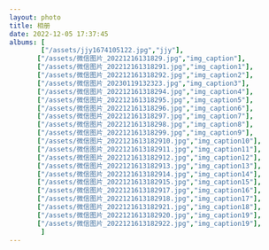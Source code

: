 ```yaml
---
layout: photo
title: 相册
date: 2022-12-05 17:37:45
albums: [
        ["/assets/jjy1674105122.jpg","jjy"],
       ["/assets/微信图片_20221216131829.jpg","img_caption"],
       ["/assets/微信图片_202212161318291.jpg","img_caption1"],
       ["/assets/微信图片_202212161318292.jpg","img_caption2"],
       ["/assets/微信图片_20230119132323.jpg","img_caption3"],
       ["/assets/微信图片_202212161318294.jpg","img_caption4"],
       ["/assets/微信图片_202212161318295.jpg","img_caption5"],
       ["/assets/微信图片_202212161318296.jpg","img_caption6"],
       ["/assets/微信图片_202212161318297.jpg","img_caption7"],
       ["/assets/微信图片_202212161318298.jpg","img_caption8"],
       ["/assets/微信图片_202212161318299.jpg","img_caption9"],
       ["/assets/微信图片_2022121613182910.jpg","img_caption10"],
       ["/assets/微信图片_2022121613182911.jpg","img_caption11"],
       ["/assets/微信图片_2022121613182912.jpg","img_caption12"],
       ["/assets/微信图片_2022121613182913.jpg","img_caption13"],
       ["/assets/微信图片_2022121613182914.jpg","img_caption14"],
       ["/assets/微信图片_2022121613182915.jpg","img_caption15"],
       ["/assets/微信图片_2022121613182917.jpg","img_caption16"],
       ["/assets/微信图片_2022121613182918.jpg","img_caption17"],
       ["/assets/微信图片_2022121613182921.jpg","img_caption18"],
       ["/assets/微信图片_2022121613182920.jpg","img_caption19"],
       ["/assets/微信图片_2022121613182922.jpg","img_caption19"],
        ]
---
```




